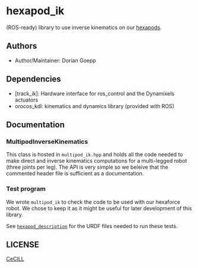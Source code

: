 # hexapod_ik
(ROS-ready) library to use inverse kinematics on our [hexapods].

## Authors

- Author/Maintainer: Dorian Goepp

## Dependencies

- [track_ik]: Hardware interface for ros_control and the Dynamixels actuators
- orocos_kdl: kinematics and dynamics library (provided with ROS)

## Documentation

### MultipodInverseKinematics
This class is hosted in `multipod_ik.hpp` and holds all the code needed to make direct and inverse kinematics computations for a multi-legged robot (three joints per leg). The API is very simple so we beleive that the commented header file is sufficient as a documentation.

### Test program
We wrote `multipod_ik` to check the code to be used with our hexaforce robot. We chose to keep it as it might be useful for later development of this library.

See [`hexapod_description`](https://github.com/resibots/hexapod_ros/tree/master/hexapod_description) for the URDF files needed to run these tests.

## LICENSE

[CeCILL]

[CeCILL]: http://www.cecill.info/index.en.html
[hexapods]: http://www.resibots.eu/photos.html#robots
[dynamixel_control_hw]: https://github.com/resibots/dynamixel_control_hw
